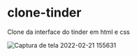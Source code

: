 # clone-tinder
Clone da interface do tinder em html e css


![Captura de tela 2022-02-21 155631](https://user-images.githubusercontent.com/86391617/155034693-33ec708c-f2b2-417c-9a43-033b69f60269.png)
